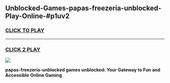 
## Unblocked-Games-papas-freezeria-unblocked-Play-Online-#p1uv2
<h3>
<a href="https://premium.freeplayer.one?title=papas-freezeria-unblocked&ref=27F">CLICK TO PLAY</a></h3>
<hr>

<h3>
<a href="https://premium.freeplayer.one?title=papas-freezeria-unblocked&ref=27F">CLICK 2 PLAY</a>
  
</h3>

<a href="https://premium.freeplayer.one?title=papas-freezeria-unblocked&ref=27F"><img src="https://clearcache.store/games.png"></a>


**papas-freezeria-unblocked games unblocked: Your Gateway to Fun and Accessible Online Gaming**
